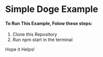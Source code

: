 # Simple Doge Example

#### To Run This Example, Folow these steps:
1. Clone this Repository
1. Run npm start in the terminal

Hope it Helps!
